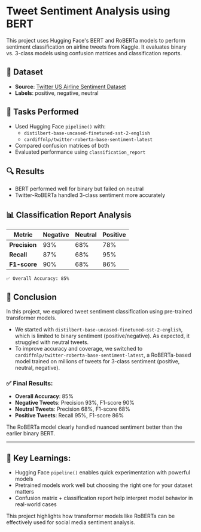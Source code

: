 # Tweet Sentiment Analysis using BERT

This project uses Hugging Face's BERT and RoBERTa models to perform sentiment classification on airline tweets from Kaggle. It evaluates binary vs. 3-class models using confusion matrices and classification reports.

## 📂 Dataset
- **Source**: [Twitter US Airline Sentiment Dataset](https://www.kaggle.com/datasets/crowdflower/twitter-airline-sentiment)
- **Labels**: positive, negative, neutral

## 📌 Tasks Performed
- Used Hugging Face `pipeline()` with:
  - `distilbert-base-uncased-finetuned-sst-2-english`
  - `cardiffnlp/twitter-roberta-base-sentiment-latest`
- Compared confusion matrices of both
- Evaluated performance using `classification_report`

## 🔍 Results
- BERT performed well for binary but failed on neutral
- Twitter-RoBERTa handled 3-class sentiment more accurately

## 📊 Classification Report Analysis
| Metric        | Negative | Neutral | Positive |
| ------------- | -------- | ------- | -------- |
| **Precision** | 93%      | 68%     | 78%      |
| **Recall**    | 87%      | 68%     | 95%      |
| **F1-score**  | 90%      | 68%     | 86%      |

`✅ Overall Accuracy: 85%`

## 📌 Conclusion

In this project, we explored tweet sentiment classification using pre-trained transformer models.

- We started with `distilbert-base-uncased-finetuned-sst-2-english`, which is limited to binary sentiment (positive/negative). As expected, it struggled with neutral tweets.
- To improve accuracy and coverage, we switched to `cardiffnlp/twitter-roberta-base-sentiment-latest`, a RoBERTa-based model trained on millions of tweets for 3-class sentiment (positive, neutral, negative).

### ✅ Final Results:
- **Overall Accuracy**: 85%
- **Negative Tweets**: Precision 93%, F1-score 90%
- **Neutral Tweets**: Precision 68%, F1-score 68%
- **Positive Tweets**: Recall 95%, F1-score 86%

The RoBERTa model clearly handled nuanced sentiment better than the earlier binary BERT.

---

## 🧠 Key Learnings:
- Hugging Face `pipeline()` enables quick experimentation with powerful models
- Pretrained models work well but choosing the right one for your dataset matters
- Confusion matrix + classification report help interpret model behavior in real-world cases

This project highlights how transformer models like RoBERTa can be effectively used for social media sentiment analysis.

